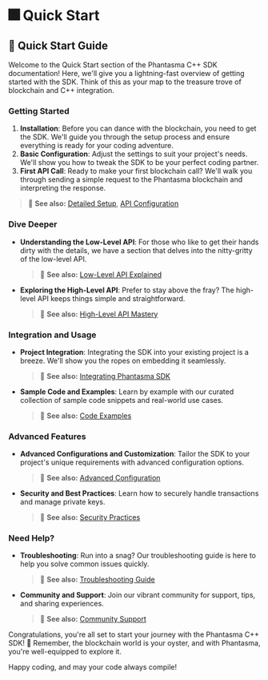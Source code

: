 # 🎆 Quick Start

## 🚀 Quick Start Guide

Welcome to the Quick Start section of the Phantasma C++ SDK documentation! Here, we'll give you a lightning-fast overview of getting started with the SDK. Think of this as your map to the treasure trove of blockchain and C++ integration.

### Getting Started

1. **Installation**: Before you can dance with the blockchain, you need to get the SDK. We'll guide you through the setup process and ensure everything is ready for your coding adventure.
2. **Basic Configuration**: Adjust the settings to suit your project's needs. We'll show you how to tweak the SDK to be your perfect coding partner.
3. **First API Call**: Ready to make your first blockchain call? We'll walk you through sending a simple request to the Phantasma blockchain and interpreting the response.

> 📘 **See also:** [Detailed Setup](https://chat.openai.com/c/0d0b9115-0e9a-48b9-a348-84b7663a9982#detailed-setup), [API Configuration](https://chat.openai.com/c/0d0b9115-0e9a-48b9-a348-84b7663a9982#api-configuration)

### Dive Deeper

*   **Understanding the Low-Level API**: For those who like to get their hands dirty with the details, we have a section that delves into the nitty-gritty of the low-level API.

    > 📘 **See also:** [Low-Level API Explained](https://chat.openai.com/c/0d0b9115-0e9a-48b9-a348-84b7663a9982#low-level-api-explained)
*   **Exploring the High-Level API**: Prefer to stay above the fray? The high-level API keeps things simple and straightforward.

    > 📘 **See also:** [High-Level API Mastery](https://chat.openai.com/c/0d0b9115-0e9a-48b9-a348-84b7663a9982#high-level-api-mastery)

### Integration and Usage

*   **Project Integration**: Integrating the SDK into your existing project is a breeze. We'll show you the ropes on embedding it seamlessly.

    > 📘 **See also:** [Integrating Phantasma SDK](https://chat.openai.com/c/0d0b9115-0e9a-48b9-a348-84b7663a9982#integrating-phantasma-sdk)
*   **Sample Code and Examples**: Learn by example with our curated collection of sample code snippets and real-world use cases.

    > 📘 **See also:** [Code Examples](https://chat.openai.com/c/0d0b9115-0e9a-48b9-a348-84b7663a9982#code-examples)

### Advanced Features

*   **Advanced Configurations and Customization**: Tailor the SDK to your project's unique requirements with advanced configuration options.

    > 📘 **See also:** [Advanced Configuration](https://chat.openai.com/c/0d0b9115-0e9a-48b9-a348-84b7663a9982#advanced-configuration)
*   **Security and Best Practices**: Learn how to securely handle transactions and manage private keys.

    > 📘 **See also:** [Security Practices](https://chat.openai.com/c/0d0b9115-0e9a-48b9-a348-84b7663a9982#security-practices)

### Need Help?

*   **Troubleshooting**: Run into a snag? Our troubleshooting guide is here to help you solve common issues quickly.

    > 📘 **See also:** [Troubleshooting Guide](https://chat.openai.com/c/0d0b9115-0e9a-48b9-a348-84b7663a9982#troubleshooting-guide)
*   **Community and Support**: Join our vibrant community for support, tips, and sharing experiences.

    > 📘 **See also:** [Community Support](https://chat.openai.com/c/0d0b9115-0e9a-48b9-a348-84b7663a9982#community-support)

Congratulations, you're all set to start your journey with the Phantasma C++ SDK! 🎉 Remember, the blockchain world is your oyster, and with Phantasma, you're well-equipped to explore it.

Happy coding, and may your code always compile!
